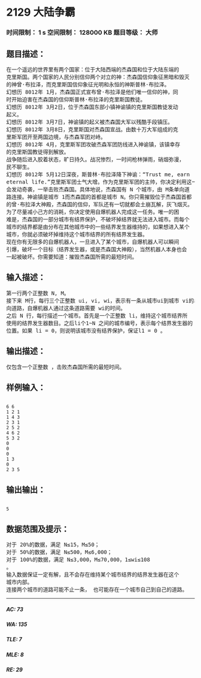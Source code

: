 # 2129 大陆争霸   
### 时间限制： 1 s     空间限制： 128000 KB     题目等级： 大师  
## 题目描述：  

<pre>
在一个遥远的世界里有两个国家：位于大陆西端的杰森国和位于大陆东端的  
克里斯国。两个国家的人民分别信仰两个对立的神：杰森国信仰象征黑暗和毁灭  
的神曾·布拉泽，而克里斯国信仰象征光明和永恒的神斯普林·布拉泽。   
幻想历 8012年 1月，杰森国正式宣布曾·布拉泽是他们唯一信仰的神，同  
时开始迫害在杰森国的信仰斯普林·布拉泽的克里斯国教徒。   
幻想历 8012年 3月2日，位于杰森国东部小镇神谕镇的克里斯国教徒发动  
起义。   
幻想历 8012年 3月7日，神谕镇的起义被杰森国大军以残酷手段镇压。   
幻想历 8012年 3月8日，克里斯国对杰森国宣战。由数十万大军组成的克  
里斯军团开至两国边境，与杰森军团对峙。   
幻想历 8012年 4月，克里斯军团攻破杰森军团防线进入神谕镇，该镇幸存  
的克里斯国教徒得到解放。   
战争随后进入胶着状态，旷日持久。战况惨烈，一时间枪林弹雨，硝烟弥漫，  
民不聊生。   
幻想历 8012年 5月12日深夜，斯普林·布拉泽降下神谕：“Trust me, earn   
eternal life.”克里斯军团士气大增。作为克里斯军团的主帅，你决定利用这一机  
会发动奇袭，一举击败杰森国。具体地说，杰森国有 N 个城市，由 M条单向道  
路连接。神谕镇是城市 1而杰森国的首都是城市 N。你只需摧毁位于杰森国首都  
的曾·布拉泽大神殿，杰森国的信仰，军队还有一切就都会土崩瓦解，灰飞烟灭。   
为了尽量减小己方的消耗，你决定使用自爆机器人完成这一任务。唯一的困  
难是，杰森国的一部分城市有结界保护，不破坏掉结界就无法进入城市。而每个  
城市的结界都是由分布在其他城市中的一些结界发生器维持的，如果想进入某个  
城市，你就必须破坏掉维持这个城市结界的所有结界发生器。   
现在你有无限多的自爆机器人，一旦进入了某个城市，自爆机器人可以瞬间  
引爆，破坏一个目标（结界发生器，或是杰森国大神殿），当然机器人本身也会  
一起被破坏。你需要知道：摧毁杰森国所需的最短时间。
</pre>
  
  
## 输入描述：  

<pre>
第一行两个正整数 N, M。   
接下来 M行，每行三个正整数 ui, vi, wi，表示有一条从城市ui到城市 vi的单  
向道路，自爆机器人通过这条道路需要 wi的时间。   
之后 N 行，每行描述一个城市。首先是一个正整数 li，维持这个城市结界所  
使用的结界发生器数目。之后li个1~N 之间的城市编号，表示每个结界发生器的  
位置。如果 li = 0，则说明该城市没有结界保护，保证l1 = 0 。
</pre>
  
  
## 输出描述：  

<pre>
仅包含一个正整数 ，击败杰森国所需的最短时间。 
</pre>
  
  
## 样例输入：  

<pre><code>
6 6   
1 2 1   
1 4 3   
2 3 1   
2 5 2   
4 6 2   
5 3 2   
0   
0   
0   
1 3   
0   
2 3 5
</code></pre>
  
  
## 输出输出：  

<pre><code>
5
</code></pre>
  
  
## 数据范围及提示：  

<pre>
对于 20%的数据，满足 N≤15，M≤50；   
对于 50%的数据，满足 N≤500，M≤6,000；   
对于 100%的数据，满足 N≤3,000，M≤70,000，1≤wi≤108  
。   
输入数据保证一定有解，且不会存在维持某个城市结界的结界发生器在这个  
城市内部。   
连接两个城市的道路可能不止一条， 也可能存在一个城市自己到自己的道路。
</pre>
  
  
***  

##### AC: 73  
##### WA: 135  
##### TLE: 7  
##### MLE: 8  
##### RE: 29  
